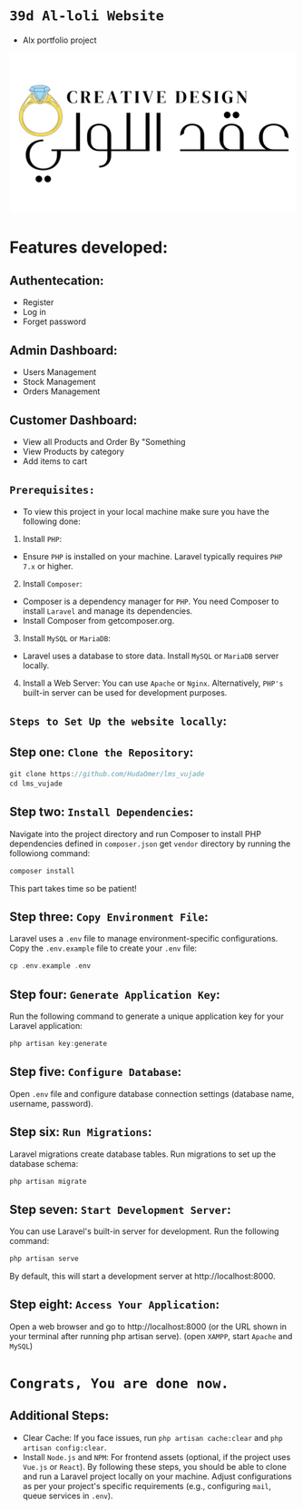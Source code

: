 # `39d Al-loli Website`
- Alx portfolio project

![](https://github.com/HudaOmer/38d_al-loli/blob/development/public/assets/images/main_logo.png)

# Features developed:

## Authentecation:
* Register
* Log in
* Forget password

## Admin Dashboard:
* Users Management
* Stock Management
* Orders Management

## Customer Dashboard:
* View all Products and Order By "Something
* View Products by category
* Add items to cart




## `Prerequisites:`
* To view this project in your local machine make sure you have the following done: 
1. Install `PHP`:
- Ensure `PHP` is installed on your machine. Laravel typically requires `PHP 7.x` or higher.

2. Install `Composer`:
- Composer is a dependency manager for `PHP`. You need Composer to install `Laravel` and manage its dependencies.
- Install Composer from getcomposer.org.

3. Install `MySQL` or `MariaDB`:
- Laravel uses a database to store data. Install `MySQL` or `MariaDB` server locally.

4. Install a Web Server:
You can use `Apache` or `Nginx`. Alternatively, `PHP's` built-in server can be used for development purposes.


## `Steps to Set Up the website locally`:


## Step one: `Clone the Repository`:
```go
git clone https://github.com/HudaOmer/lms_vujade
cd lms_vujade
```

## Step two: `Install Dependencies`:
Navigate into the project directory and run Composer to install PHP dependencies defined in `composer.json`
get `vendor` directory by running the followiong command:
```go
composer install
```
This part takes time so be patient!

## Step three: `Copy Environment File`:
Laravel uses a `.env` file to manage environment-specific configurations. Copy the `.env.example` file to create your `.env` file:
```go
cp .env.example .env
```

## Step four: `Generate Application Key`:
Run the following command to generate a unique application key for your Laravel application:
```go
php artisan key:generate
```

## Step five: `Configure Database`:
Open `.env` file and configure database connection settings (database name, username, password).

## Step six: `Run Migrations`:
Laravel migrations create database tables. Run migrations to set up the database schema:
```go
php artisan migrate
```

## Step seven: `Start Development Server`:
You can use Laravel's built-in server for development. Run the following command:
```go
php artisan serve
```
By default, this will start a development server at http://localhost:8000.

## Step eight: `Access Your Application`:
Open a web browser and go to http://localhost:8000 (or the URL shown in your terminal after running php artisan serve).
(open `XAMPP`, start `Apache` and `MySQL`)

# `Congrats, You are done now.`

## Additional Steps:
- Clear Cache: If you face issues, run `php artisan cache:clear` and `php artisan config:clear`.
- Install `Node.js` and `NPM`: For frontend assets (optional, if the project uses `Vue.js` or `React`).
By following these steps, you should be able to clone and run a Laravel project locally on your machine. Adjust configurations as per your project's specific requirements (e.g., configuring `mail`, queue services in `.env`).

